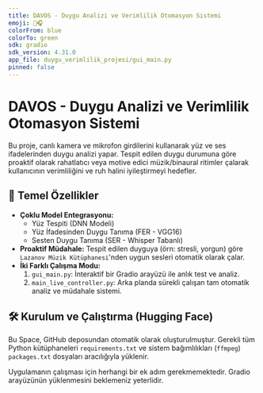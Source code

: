 ```yaml
---
title: DAVOS - Duygu Analizi ve Verimlilik Otomasyon Sistemi
emoji: 🧠🎧
colorFrom: blue
colorTo: green
sdk: gradio
sdk_version: 4.31.0
app_file: duygu_verimlilik_projesi/gui_main.py
pinned: false
---
```


# DAVOS - Duygu Analizi ve Verimlilik Otomasyon Sistemi

Bu proje, canlı kamera ve mikrofon girdilerini kullanarak yüz ve ses ifadelerinden duygu analizi yapar. Tespit edilen duygu durumuna göre proaktif olarak rahatlatıcı veya motive edici müzik/binaural ritimler çalarak kullanıcının verimliliğini ve ruh halini iyileştirmeyi hedefler.

## 🚀 Temel Özellikler

*   **Çoklu Model Entegrasyonu:**
    *   Yüz Tespiti (DNN Modeli)
    *   Yüz İfadesinden Duygu Tanıma (FER - VGG16)
    *   Sesten Duygu Tanıma (SER - Whisper Tabanlı)
*   **Proaktif Müdahale:** Tespit edilen duyguya (örn: stresli, yorgun) göre `Lazanov Müzik Kütüphanesi`'nden uygun sesleri otomatik olarak çalar.
*   **İki Farklı Çalışma Modu:**
    1.  `gui_main.py`: İnteraktif bir Gradio arayüzü ile anlık test ve analiz.
    2.  `main_live_controller.py`: Arka planda sürekli çalışan tam otomatik analiz ve müdahale sistemi.

## 🛠️ Kurulum ve Çalıştırma (Hugging Face)

Bu Space, GitHub deposundan otomatik olarak oluşturulmuştur. Gerekli tüm Python kütüphaneleri `requirements.txt` ve sistem bağımlılıkları (`ffmpeg`) `packages.txt` dosyaları aracılığıyla yüklenir.

Uygulamanın çalışması için herhangi bir ek adım gerekmemektedir. Gradio arayüzünün yüklenmesini beklemeniz yeterlidir. 